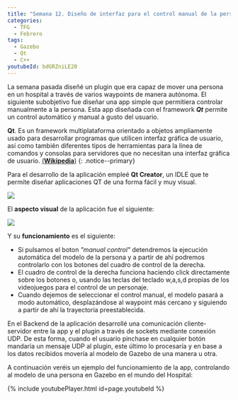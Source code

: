 ```yaml
---
title: "Semana 12. Diseño de interfaz para el control manual de la persona"
categories:
  - TFG
  - Febrero
tags:
  - Gazebo
  - Qt
  - C++
youtubeId: bdGRZniLE20
---
```


La semana pasada diseñé un plugin que era capaz de mover una persona en un hospital a través de varios waypoints de manera autónoma. El siguiente subobjetivo fue diseñar una app simple que permitiera controlar manualmente a la persona. Esta app diseñada con el framework **_Qt_** permite un control automático y manual a gusto del usuario.

**Qt**. Es un framework multiplataforma orientado a objetos ampliamente usado para desarrollar programas que utilicen interfaz gráfica de usuario, así como también diferentes tipos de herramientas para la línea de comandos y consolas para servidores que no necesitan una interfaz gráfica de usuario. [(**Wikipedia**)](https://es.wikipedia.org/wiki/Qt_(biblioteca))
{: .notice--primary}

Para el desarrollo de la aplicación empleé **Qt Creator**, un IDLE que te permite diseñar aplicaciones QT de una forma fácil y muy visual.

![](/2021-tfg-carlos-caminero/images/qt_creator_example.png)

El **aspecto visual** de la aplicación fue el siguiente:

![](/2021-tfg-carlos-caminero/images/app_person_teleop.png)

Y su **funcionamiento** es el siguiente:
* Si pulsamos el boton _"manual control"_ detendremos la ejecución automática del modelo de la persona y a partir de ahí podremos controlarlo con los botones del cuadro de control de la derecha.
* El cuadro de control de la derecha funciona haciendo click directamente sobre los botones o, usando las teclas del teclado w,a,s,d propias de los videojuegos para el control de un personaje.
* Cuando dejemos de seleccionar el control manual, el modelo pasará a modo automático, desplazándose al waypoint más cercano y siguiendo a partir de ahí la trayectoria preestablecida.

En el Backend de la aplicación desarrollé una comunicación cliente-servidor entre la app y el plugin a través de sockets mediante conexión UDP. De esta forma, cuando el usuario pinchase en cualquier botón mandaría un mensaje UDP al plugin, este último lo procesaría y en base a los datos recibidos movería al modelo de Gazebo de una manera u otra.

A continuación veréis un ejemplo del funcionamiento de la app, controlando al modelo de una persona en Gazebo en el mundo del Hospital:

{% include youtubePlayer.html id=page.youtubeId %}
